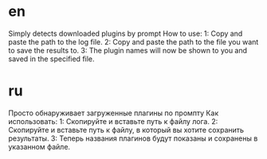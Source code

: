 # en
Simply detects downloaded plugins by prompt
How to use:
1: Copy and paste the path to the log file.
2: Copy and paste the path to the file you want to save the results to.
3: The plugin names will now be shown to you and saved in the specified file.
# ru
Просто обнаруживает загруженные плагины по промпту
Как использовать:
1: Скопируйте и вставьте путь к файлу лога.
2: Скопируйте и вставьте путь к файлу, в который вы хотите сохранить результаты.
3: Теперь названия плагинов будут показаны и сохранены в указанном файле.
